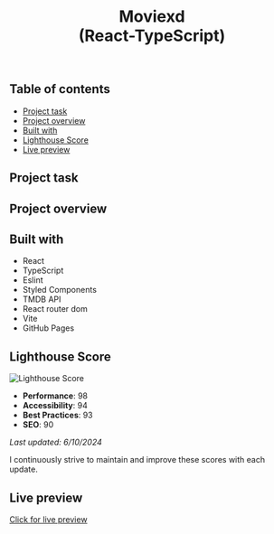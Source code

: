 <h1 align="center">
  Moviexd <br/> 
  (React-TypeScript)
</h1>
<br>

## Table of contents

- [Project task](#project-task)
- [Project overview](#project-overview)
- [Built with](#built-with)
- [Lighthouse Score](#lighthouse-score)
- [Live preview](#live-preview)

## Project task



## Project overview



## Built with

- React
- TypeScript
- Eslint
- Styled Components
- TMDB API
- React router dom
- Vite 
- GitHub Pages

## Lighthouse Score

![Lighthouse Score](https://github.com/JEKO10/Moviexd/assets/84730554/ac7385a2-b8fd-4697-adf2-00344eed7be6)

- **Performance**: 98
- **Accessibility**: 94
- **Best Practices**: 93
- **SEO**: 90

*Last updated: 6/10/2024*

I continuously strive to maintain and improve these scores with each update.

## Live preview

[Click for live preview](https://jeko10.github.io/Moviexd/)
